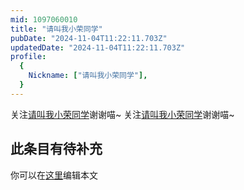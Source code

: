```yaml
---
mid: 1097060010
title: "请叫我小荣同学"
pubDate: "2024-11-04T11:22:11.703Z"
updatedDate: "2024-11-04T11:22:11.703Z"
profile:
  {
    Nickname: ["请叫我小荣同学"],
  }
---
```


关注[请叫我小荣同学](https://space.bilibili.com/1097060010)谢谢喵~ 关注[请叫我小荣同学](https://space.bilibili.com/1097060010)谢谢喵~

## 此条目有待补充
你可以在[这里](https://github.com/Yuhanawa/VTuber.ICU-Content/edit/master/v/请叫我小荣同学/index.md)编辑本文
